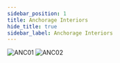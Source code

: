 ```yaml
---
sidebar_position: 1
title: Anchorage Interiors
hide_title: true
sidebar_label: Anchorage Interiors
---
```

![ANC01](https://github.com/user-attachments/assets/acf5506e-cd98-41b0-9307-54656d29f594)
![ANC02](https://github.com/user-attachments/assets/cb833755-1835-4686-b012-06c708602469)
